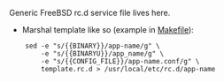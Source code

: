Generic FreeBSD rc.d service file lives here.

-   Marshal template like so (example in [Makefile](../../Makefile)):
```shell
    sed -e "s/{{BINARY}}/app-name/g" \
        -e "s/{{BINARYU}}/app_name/g" \
        -e "s/{{CONFIG_FILE}}/app-name.conf/g" \
        template.rc.d > /usr/local/etc/rc.d/app-name
```
